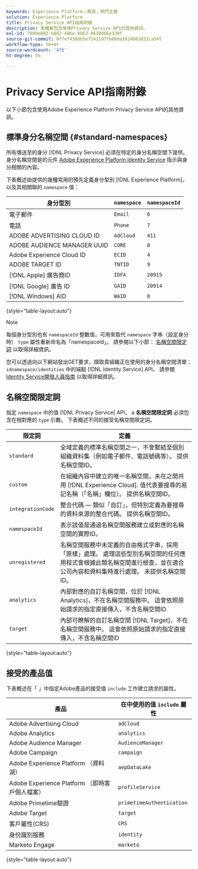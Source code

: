 ```yaml
---
keywords: Experience Platform；首頁；熱門主題
solution: Experience Platform
title: Privacy Service API指南附錄
description: 本檔案包含使用Privacy Service API的其他資訊。
exl-id: 7099e002-b802-486e-8863-0630d66e330f
source-git-commit: 0f7ef438db5e7141197fb860a5814883d31ca545
workflow-type: tm+mt
source-wordcount: '476'
ht-degree: 5%

---
```


# Privacy Service API指南附錄

以下小節包含使用Adobe Experience Platform Privacy Service API的其他資訊。

## 標準身分名稱空間 {#standard-namespaces}

所有傳送至的身分 [!DNL Privacy Service] 必須在特定的身分名稱空間下提供。 身分名稱空間是的元件 [Adobe Experience Platform Identity Service](../../identity-service/home.md) 指示與身分相關的內容。

下表概述由提供的幾種常用的預先定義身分型別 [!DNL Experience Platform]，以及其相關聯的 `namespace` 值：

| 身分型別 | `namespace` | `namespaceId` |
| --- | --- | --- |
| 電子郵件 | `Email` | `6` |
| 電話 | `Phone` | `7` |
| ADOBE ADVERTISING CLOUD ID | `AdCloud` | `411` |
| ADOBE AUDIENCE MANAGER UUID | `CORE` | `0` |
| Adobe Experience Cloud ID | `ECID` | `4` |
| ADOBE TARGET ID | `TNTID` | `9` |
| [!DNL Apple] 廣告商ID | `IDFA` | `20915` |
| [!DNL Google] 廣告 ID | `GAID` | `20914` |
| [!DNL Windows] AID | `WAID` | `8` |

{style="table-layout:auto"}

>[!NOTE]
>
>每個身分型別也有 `namespaceId` 整數值，可用來取代 `namespace` 字串（設定身分時） `type` 屬性重新命名為「namespaceId」。 請參閱以下小節： [名稱空間限定詞](#namespace-qualifiers) 以取得詳細資訊。

您可以透過向以下網站發出GET要求，擷取貴組織正在使用的身分名稱空間清單： `idnamespace/identities` 中的端點 [!DNL Identity Service] API。 請參閱 [Identity Service開發人員指南](../../identity-service/api/getting-started.md) 以取得詳細資訊。

## 名稱空間限定詞

指定 `namespace` 中的值 [!DNL Privacy Service] API， a **名稱空間限定詞** 必須包含在相對應的 `type` 引數。 下表概述不同的接受名稱空間限定詞。

| 限定詞 | 定義 |
| --------- | ---------- |
| `standard` | 全域定義的標準名稱空間之一，不會繫結至個別組織資料集（例如電子郵件、電話號碼等）。 提供名稱空間ID。 |
| `custom` | 在組織內容中建立的唯一名稱空間，未在之間共用 [!DNL Experience Cloud]. 值代表要搜尋的易記名稱（「名稱」欄位）。 提供名稱空間ID。 |
| `integrationCode` | 整合代碼 — 類似「自訂」，但特別定義為要搜尋的資料來源的整合代碼。 提供名稱空間ID。 |
| `namespaceId` | 表示該值是通過名稱空間服務建立或對應的名稱空間的實際ID。 |
| `unregistered` | 名稱空間服務中未定義的自由格式字串，採用「原樣」處理。 處理這些型別名稱空間的任何應用程式會根據此類名稱空間進行檢查，並在適合公司內容和資料集時進行處理。 未提供名稱空間ID。 |
| `analytics` | 內部對應的自訂名稱空間，位於 [!DNL Analytics]，不在名稱空間服務中。 這會依照原始請求的指定直接傳入，不含名稱空間ID |
| `target` | 內部可瞭解的自訂名稱空間 [!DNL Target]，不在名稱空間服務中。 這會依照原始請求的指定直接傳入，不含名稱空間ID |

{style="table-layout:auto"}

## 接受的產品值

下表概述在「 」中指定Adobe產品的接受值 `include` 工作建立請求的屬性。

| 產品 | 在中使用的值 `include` 屬性 |
| --- | --- |
| Adobe Advertising Cloud | `adCloud` |
| Adobe Analytics | `analytics` |
| Adobe Audience Manager | `AudienceManager` |
| Adobe Campaign | `campaign` |
| Adobe Experience Platform （資料湖） | `aepDataLake` |
| Adobe Experience Platform （即時客戶個人檔案） | `profileService` |
| Adobe Primetime驗證 | `primetimeAuthentication` |
| Adobe Target | `target` |
| 客戶屬性(CRS) | `CRS` |
| 身份識別服務 | `identity` |
| Marketo Engage | `marketo` |

{style="table-layout:auto"}
